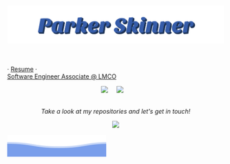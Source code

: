 <p align="center">
  <img src="https://raw.githubusercontent.com/Existawk/Existawk/main/parker-skinner.svg" />
</p>

<!-- <p align="center">
  "<em>A good programmer is someone who always looks both ways before crossing a one-way street.</em>" - Doug Linder -->
<br><br>
  · <a href="https://registry.jsonresume.org/Existawk">Resume</a>
 · 
<br>
<a href="https://lockheedmartin.com/">Software Engineer Associate @ LMCO</a>
<br>
 <p align="center">
<!--    <a href="https://leetcode.com/Vitmont/"><img src="https://img.shields.io/badge/-LeetCode-FFA116?style=for-the-badge&logo=LeetCode&logoColor=black" /></a>&nbsp;&nbsp;&nbsp;&nbsp; -->
   <a href="https://www.linkedin.com/in/parker-skinner-87b373171/"><img src="https://img.shields.io/badge/LinkedIn-0077B5?style=for-the-badge&logo=linkedin&logoColor=white" /></a>&nbsp;&nbsp;&nbsp;&nbsp
   <a href="mailto:parkerskinner27s@gmail.com"><img src="https://img.shields.io/badge/Gmail-D14836?style=for-the-badge&logo=gmail&logoColor=white" /></a>&nbsp;&nbsp;&nbsp;&nbsp;
<br>
<br>


<p align="center">
 <i>Take a look at my repositories and let's get in touch!</i>
<p  align="center">
<img src="https://visitor-badge.laobi.icu/badge?page_id=existawk"/>       
</p>

</p>

![Seth Jaksik](https://raw.githubusercontent.com/Existawk/Existawk/main/bottom_header.svg)
<br>
</p>
